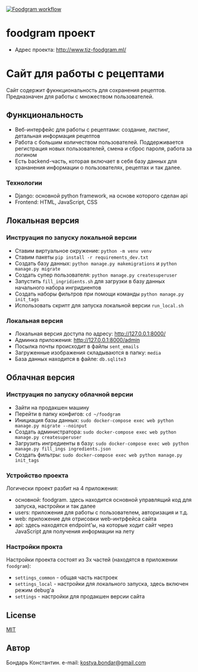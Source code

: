 [![Foodgram workflow](https://github.com/TizJourney/foodgram-project-react/actions/workflows/foodgram_workflow.yaml/badge.svg)](https://github.com/TizJourney/foodgram-project-react/actions/workflows/foodgram_workflow.yaml)

# foodgram проект
* Адрес проекта: http://www.tiz-foodgram.ml/

# Сайт для работы с рецептами
Сайт содержит фукнкциональность для сохранения рецептов. 
Предназначен для работы с множеством пользователей.

## Функциональность
* Веб-интерфейс для работы с рецептами: создание, листинг, детальная информация рецептов
* Работа с большим количеством пользователей. Поддерживается регистрация новых пользователей, смена и сброс пароля, работа за логином
* Есть backend-часть, которая включает в себя базу данных для хрананения информации о пользователях, рецептах и так далее.

### Технологии
* Django: основной python framework, на основе которого сделан api
* Frontend: HTML, JavaScript, CSS

## Локальная версия
### Инструация по запуску локальной версии
* Ставим виртуальное окружение: `python -m venv venv`
* Ставим пакеты `pip install -r requirements_dev.txt`
* Создать базу данных: `python manage.py makemigrations` и `python manage.py migrate`
* Создать супер пользователя: `python manage.py createsuperuser`
* Запустить `fill_ingridients.sh` для загрузки в базу данных начального набора ингридиентов
* Создать наборы фильтров при помощи команды `python manage.py init_tags`
* Использовать скрипт для запуска локальной версии `run_local.sh`

### Локальная версия
* Локальная версия доступа по адресу: http://127.0.0.1:8000/
* Админка приложения: http://127.0.0.1:8000/admin
* Посылка почты происходит в файлы `sent_emails`
* Загруженные изображения складываются в папку: `media`
* База данных находится в файле: `db.sqlite3`

## Облачная версия
### Инструация по запуску облачной версии
* Зайти на продакшен машину 
* Перейти в папку конфигов: `cd ~/foodgram`
* Инициация базы данных: `sudo docker-compose exec web python manage.py migrate --noinput`
* Создать администратора: `sudo docker-compose exec web python manage.py createsuperuser`
* Загрузить ингредиенты в базу: `sudo docker-compose exec web python manage.py fill_ings ingredients.json`
* Создать фильтры: `sudo docker-compose exec web python manage.py init_tags`


### Устройство проекта
Логически проект разбит на 4 приложения: 
* основной: foodgram. здесь находится основной управлящий код для запуска, настройки и так далее
* users: приложения для работы с пользователем, авторизация и т.д.
* web: приложение для отрисовки web-интрфейса сайта
* api: здесь находятся endpoint'ы, на которые ходит сайт через JavaScript для получения информации на лету

### Настройки прокта
Настройки проекта состоят из 3х частей (находятся в приложении `foodgram`):
* `settings_common` - общая часть настроек
* `settings_local` - настройки для локального запуска, здесь включен режим debug'а
* `settings` - настройки для продакшен версии сайта

## License
[MIT](https://github.com/Factotum8/news_nmap/blob/master/LICENSE)

## Автор
Бондарь Константин. e-mail: kostya.bondar@gmail.com
